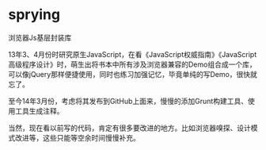sprying
=======

浏览器Js基层封装库

13年3、4月份时研究原生JavaScript，在看《JavaScript权威指南》《JavaScript高级程序设计》时，萌生出将书本中所有涉及浏览器兼容的Demo组合成一个库，可以像jQuery那样便捷使用，同时也练习加强记忆，毕竟单纯的写Demo，很快就忘了。

至今14年3月份，考虑将其发布到GitHub上面来，慢慢的添加Grunt构建工具、使用工具生成注释。

当然，现在看以前写的代码，肯定有很多要改进的地方。比如浏览器嗅探、设计模式改进等，这些只能等空余时间慢慢补充。



